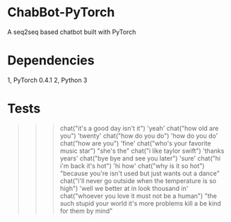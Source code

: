 # ChabBot-PyTorch
A seq2seq based chatbot built with PyTorch
# Dependencies
1, PyTorch 0.4.1
2, Python 3

# Tests
>>> chat("it's a good day isn't it")
'yeah'
>>> chat("how old are you")
'twenty'
>>> chat("how do you do")
'how do you do'
>>> chat("how are you")
'fine'
>>> chat("who's your favorite music star")
"she's the"
>>> chat("i like taylor swift")
'thanks years'
>>> chat("bye bye and see you later")
'sure'
>>> chat("hi i'm back it's hot")
'hi how'
>>> chat("why is it so hot")
"because you're isn't used but just wants out a dance"
>>> chat("i'll never go outside when the temperature is so high")
'well we better at in look thousand in'
>>> chat("whoever you love it must not be a human")
"the such stupid your world it's more problems kill a be kind for them by mind"
